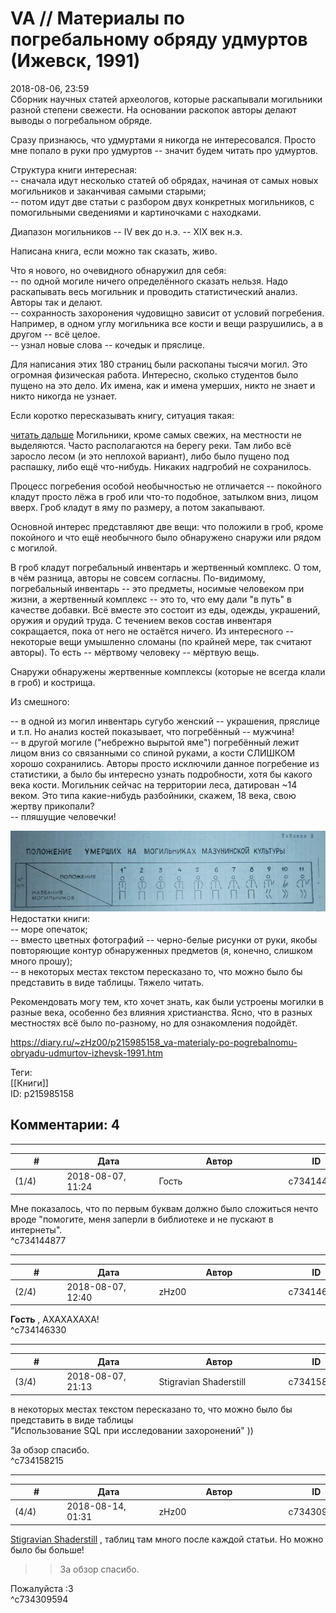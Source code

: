 VA // Материалы по погребальному обряду удмуртов (Ижевск, 1991)
===============================================================

  
2018-08-06, 23:59  
 Сборник научных статей археологов, которые раскапывали могильники разной степени свежести. На основании раскопок авторы делают выводы о погребальном обряде.   
   
 Сразу признаюсь, что удмуртами я никогда не интересовался. Просто мне попало в руки про удмуртов -- значит будем читать про удмуртов.   
   
 Структура книги интересная:   
 -- сначала идут несколько статей об обрядах, начиная от самых новых могильников и заканчивая самыми старыми;   
 -- потом идут две статьи с разбором двух конкретных могильников, с помогильными сведениями и картиночками с находками.   
   
 Диапазон могильников -- IV век до н.э. -- XIX век н.э.   
   
 Написана книга, если можно так сказать, живо.   
   
 Что я нового, но очевидного обнаружил для себя:   
 -- по одной могиле ничего определённого сказать нельзя. Надо раскапывать весь могильник и проводить статистический анализ. Авторы так и делают.   
 -- сохранность захоронения чудовищно зависит от условий погребения. Например, в одном углу могильника все кости и вещи разрушились, а в другом -- всё целое.   
 -- узнал новые слова -- кочедык и пряслице.   
   
 Для написания этих 180 страниц были раскопаны тысячи могил. Это огромная физическая работа. Интересно, сколько студентов было пущено на это дело. Их имена, как и имена умерших, никто не знает и никто никогда не узнает.   
   
 Если коротко пересказывать книгу, ситуация такая:   
   
  [читать дальше](https://zHz00.diary.ru/p215985158.htm?index=1#linkmore215985158m1)    Могильники, кроме самых свежих, на местности не выделяются. Часто располагаются на берегу реки. Там либо всё заросло лесом (и это неплохой вариант), либо было пущено под распашку, либо ещё что-нибудь. Никаких надгробий не сохранилось.   
   
 Процесс погребения особой необычностью не отличается -- покойного кладут просто лёжа в гроб или что-то подобное, затылком вниз, лицом вверх. Гроб кладут в яму по размеру, а потом закапывают.   
   
 Основной интерес представляют две вещи: что положили в гроб, кроме покойного и что ещё необычного было обнаружено снаружи или рядом с могилой.   
   
 В гроб кладут погребальный инвентарь и жертвенный комплекс. О том, в чём разница, авторы не совсем согласны. По-видимому, погребальный инвентарь -- это предметы, носимые человеком при жизни, а жертвенный комплекс -- это то, что ему дали "в путь" в качестве добавки. Всё вместе это состоит из еды, одежды, украшений, оружия и орудий труда. С течением веков состав инвентаря сокращается, пока от него не остаётся ничего. Из интересного -- некоторые вещи умышленно сломаны (по крайней мере, так считают авторы). То есть -- мёртвому человеку -- мёртвую вещь.   
   
 Снаружи обнаружены жертвенные комплексы (которые не всегда клали в гроб) и кострища.   
   
 Из смешного:   
   
 -- в одной из могил инвентарь сугубо женский -- украшения, пряслице и т.п. Но анализ костей показывает, что погребённый -- мужчина!   
 -- в другой могиле ("небрежно вырытой яме") погребённый лежит лицом вниз со связанными со спиной руками, а кости СЛИШКОМ хорошо сохранились. Авторы просто исключили данное погребение из статистики, а было бы интересно узнать подробности, хотя бы какого века кости. Могильник сейчас на территории леса, датирован ~14 веком. Это типа какие-нибудь разбойники, скажем, 18 века, свою жертву прикопали?   
 -- пляшущие человечки!   
   
   [![](pics/12iNaw4l.jpg)](https://i.imgur.com/12iNaw4.jpg)       
 Недостатки книги:   
 -- море опечаток;   
 -- вместо цветных фотографий -- черно-белые рисунки от руки, якобы повторяющие контур обнаруженных предметов (я, конечно, слишком много прошу);   
 -- в некоторых местах текстом пересказано то, что можно было бы представить в виде таблицы. Тяжело читать.   
   
 Рекомендовать могу тем, кто хочет знать, как были устроены могилки в разные века, особенно без влияния христианства. Ясно, что в разных местностях всё было по-разному, но для ознакомления подойдёт.   
  
<https://diary.ru/~zHz00/p215985158_va-materialy-po-pogrebalnomu-obryadu-udmurtov-izhevsk-1991.htm>  
  
Теги:  
[[Книги]]  
ID: p215985158  


Комментарии: 4
--------------

  


---



|         #         |              Дата              |                     Автор                     |           ID           |
| --- | --- | --- | --- |
| (1/4) | 2018-08-07, 11:24 | Гость | c734144877 |

  
 Мне показалось, что по первым буквам должно было сложиться нечто вроде "помогите, меня заперли в библиотеке и не пускают в интернеты".   
 ^c734144877

---



|         #         |              Дата              |                     Автор                     |           ID           |
| --- | --- | --- | --- |
| (2/4) | 2018-08-07, 12:40 | zHz00 | c734146330 |

  
  **Гость**  , АХАХАХАХА!   
 ^c734146330

---



|         #         |              Дата              |                     Автор                     |           ID           |
| --- | --- | --- | --- |
| (3/4) | 2018-08-07, 21:13 | Stigravian Shaderstill | c734158215 |

  
   в некоторых местах текстом пересказано то, что можно было бы представить в виде таблицы    
 "Использование SQL при исследовании захоронений" ))    
   
 За обзор спасибо.   
 ^c734158215

---



|         #         |              Дата              |                     Автор                     |           ID           |
| --- | --- | --- | --- |
| (4/4) | 2018-08-14, 01:31 | zHz00 | c734309594 |

  
  [Stigravian Shaderstill](http://stigravian.diary.ru "Science, Death, Rock-n-Roll")  , таблиц там много после каждой статьи. Но можно было бы больше!   
   
 >>За обзор спасибо.   
   
 Пожалуйста :3   
 ^c734309594